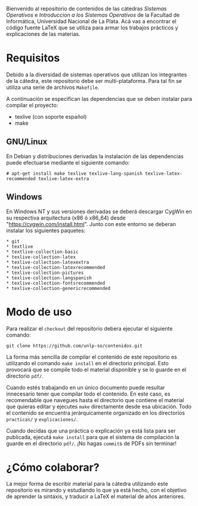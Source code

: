 Bienvenido al repositorio de contenidos de las cátedras *Sistemas
Operativos* e *Introduccion a los Sistemas Operativos* de la Facultad de
Informática, Universidad Nacional de La Plata. Acá vas a encontrar el
código fuente LaTeX que se utiliza para armar los trabajos prácticos y
explicaciones de las materias.

# Requisitos
Debido a la diversidad de sistemas operativos que utilizan los integrantes
de la cátedra, este repositorio debe ser multi-plataforma. Para tal fin se
utiliza una serie de archivos `Makefile`.

A continuación se especifican las dependencias que se deben instalar para
compilar el proyecto:
* texlive (con soporte español)
* make

## GNU/Linux
En Debian y distribuciones derivadas la instalación de las dependencias
puede efectuarse mediante el siguiente comando:

    # apt-get install make texlive texlive-lang-spanish texlive-latex-recommended texlive-latex-extra

## Windows
En Windows NT y sus versiones derivadas se deberá descargar CygWin en su respectiva arquitectura (x86 ó x86_64) desde "https://cygwin.com/install.html". Junto con este entorno se 
deberan instalar los siguientes paquetes:

	* git
	* textlive
	* textlive-collection-basic
	* texlive-collection-latex
	* texlive-collection-latexextra
	* texlive-collection-latexrecommended
	* texlive-collection-pictures
	* texlive-collection-langspanish
	* texlive-collection-fontsrecommended
	* texlive-collection-genericrecommended


# Modo de uso
Para realizar el `checkout` del repositorio debera ejecutar el siguiente comando: 

    git clone https://github.com/unlp-so/contenidos.git

La forma más sencilla de compilar el contenido de este repositorio es
utilizando el comando `make install` en el directorio principal. Esto
provocará que se compile todo el material disponible y se lo guarde en el
directorio `pdf/`.

Cuando estés trabajando en un único documento puede resultar innecesario
tener que compilar todo el contenido. En este caso, es recomendable que
navegues hasta el directorio que contiene el material que quieras editar y
ejecutes `make` directamente desde esa ubicación. Todo el contenido se
encuentra jerárquicamente organizado en los directorios `practicas/` y
`explicaciones/`.

Cuando decidas que una práctica o explicación ya está lista para ser publicada,
ejecutá `make install` para que el sistema de compilación la guarde en el
directorio `pdf/`. ¡No hagas `commit`s de PDFs sin terminar!

# ¿Cómo colaborar?
La mejor forma de escribir material para la cátedra utilizando este
repositorio es mirando y estudiando lo que ya está hecho, con el objetivo de
aprender la sintaxis, y traducir a LaTeX el material de años anteriores.
